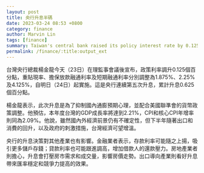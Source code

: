 ```yaml
---
layout: post
title: 央行升息半碼
date: 2023-03-24 08:53 +0800
category: finance
author: Marvin Lin
tags: [finance]
summary: Taiwan's central bank raised its policy interest rate by 0.125 percentage points to curb domestic inflation expectations and align with the US Federal Reserve's monetary policy adjustments. This is the fifth consecutive rate hike, with a total increase of 0.625 percentage points. The rate hike will affect deposit and loan rates, and the housing market, but export-oriented industries expect currency stability and increased competitiveness.
permalink: /finance/:title:output_ext
---
```


台灣央行總裁楊金龍今天（23日）在理監事會議後宣布，政策利率調升0.125個百分點，重貼現率、擔保放款融通利率及短期融通利率分別調整為1.875%、2.25%及4.125%，自明日（24日）起實施。這是央行連續第五次升息，累計升息0.625個百分點。

楊金龍表示，此次升息是為了抑制國內通膨預期心理，並配合美國聯準會的貨幣政策調整。他預估，本年度台灣的GDP成長率將達到2.21%，CPI和核心CPI年增率則同為2.09%。他說，雖然國內外經濟前景仍有不確定性，但下半年隨著出口和消費的回升，以及政府的刺激措施，台灣經濟可望增溫。

央行的升息決策對其他產業也有影響。金融業者表示，存款利率可能隨之上揚，吸引更多儲戶存錢；貸款利率也可能跟進調高，增加借款人的還款壓力。房地產業者則擔心，升息會打壓房市需求和成交量，影響房價走勢。出口導向產業則看好升息帶來匯率穩定和競爭力提高的效果。